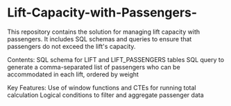 # Lift-Capacity-with-Passengers-
 This repository contains the solution for managing lift capacity with passengers. It includes SQL schemas and queries to ensure that passengers do not exceed the lift's capacity.

Contents:
SQL schema for LIFT and LIFT_PASSENGERS tables
SQL query to generate a comma-separated list of passengers who can be accommodated in each lift, ordered by weight

Key Features:
Use of window functions and CTEs for running total calculation
Logical conditions to filter and aggregate passenger data
